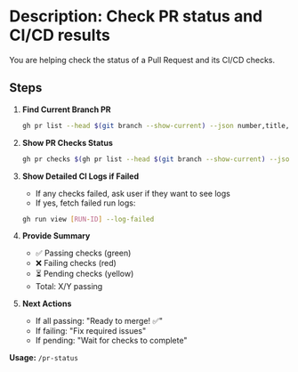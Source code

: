# Description: Check PR status and CI/CD results

You are helping check the status of a Pull Request and its CI/CD checks.

## Steps

1. **Find Current Branch PR**
   ```bash
   gh pr list --head $(git branch --show-current) --json number,title,url,state
   ```

2. **Show PR Checks Status**
   ```bash
   gh pr checks $(gh pr list --head $(git branch --show-current) --json number --jq '.[0].number')
   ```

3. **Show Detailed CI Logs if Failed**
   - If any checks failed, ask user if they want to see logs
   - If yes, fetch failed run logs:
   ```bash
   gh run view [RUN-ID] --log-failed
   ```

4. **Provide Summary**
   - ✅ Passing checks (green)
   - ❌ Failing checks (red)
   - ⏳ Pending checks (yellow)
   - Total: X/Y passing

5. **Next Actions**
   - If all passing: "Ready to merge! ✅"
   - If failing: "Fix required issues"
   - If pending: "Wait for checks to complete"

**Usage:** `/pr-status`
